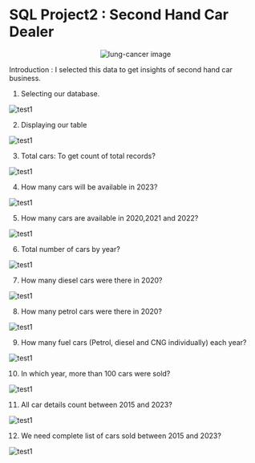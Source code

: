 # SQL Project2 : Second Hand Car Dealer

<p align="center">
  <img src="https://github.com/Mervin50/ML_Project2_LungCancer_Classification/assets/167336864/cb2124ba-5197-4b2a-ae99-93b8f013db06" alt="lung-cancer image">
</p>


Introduction : I selected this data to get insights of second hand car business.

1. Selecting our database.

![test1](https://github.com/Mervin50/SQL_Project2_Second_Hand_Car_Dealer/assets/167336864/81e396e0-e83f-405f-8016-25891c01af34)

2. Displaying our table

![test1](https://github.com/Mervin50/SQL_Project2_Second_Hand_Car_Dealer/assets/167336864/fa96885f-e6b6-4fdd-97c7-f2263fabbe81)

3. Total cars: To get count of total records?

![test1](https://github.com/Mervin50/SQL_Project2_Second_Hand_Car_Dealer/assets/167336864/01ca16cb-8f4a-4693-9a22-a3af5a769d2a)

4. How many cars will be available in 2023?

![test1](https://github.com/Mervin50/SQL_Project2_Second_Hand_Car_Dealer/assets/167336864/39348f05-8a6a-4130-b7fb-da1b0da64f9f)

5. How many cars are available in 2020,2021 and 2022?

![test1](https://github.com/Mervin50/SQL_Project2_Second_Hand_Car_Dealer/assets/167336864/bfedb794-c8fc-4794-8caf-f1a387df920c)

6. Total number of cars by year?

![test1](https://github.com/Mervin50/SQL_Project2_Second_Hand_Car_Dealer/assets/167336864/a39049dd-5e83-4d12-81ed-258aa60ce8eb)

7. How many diesel cars were there in 2020?

![test1](https://github.com/Mervin50/SQL_Project2_Second_Hand_Car_Dealer/assets/167336864/0572cada-f159-4eb5-a78c-638da27ddcf9)


8. How many petrol cars were there in 2020?

![test1](https://github.com/Mervin50/SQL_Project2_Second_Hand_Car_Dealer/assets/167336864/92fb54d5-2f95-402e-9bd6-16439819d7f7)

9. How many fuel cars (Petrol, diesel and CNG individually) each year?

![test1](https://github.com/Mervin50/SQL_Project2_Second_Hand_Car_Dealer/assets/167336864/3d4ccbde-796e-47ad-9a21-faf7f4e23b3d)

10. In which year, more than 100 cars were sold?

![test1](https://github.com/Mervin50/SQL_Project2_Second_Hand_Car_Dealer/assets/167336864/560c34bb-32a7-4464-8b43-b92307ee1ed3)

11. All car details count between 2015 and 2023?

![test1](https://github.com/Mervin50/SQL_Project2_Second_Hand_Car_Dealer/assets/167336864/4aa8be64-34d4-42eb-a2aa-ab4ccedfdc09)

12. We need complete list of cars sold between 2015 and 2023?

![test1](https://github.com/Mervin50/SQL_Project2_Second_Hand_Car_Dealer/assets/167336864/5e630948-fba4-4bfb-a439-0fd1e3045505)












